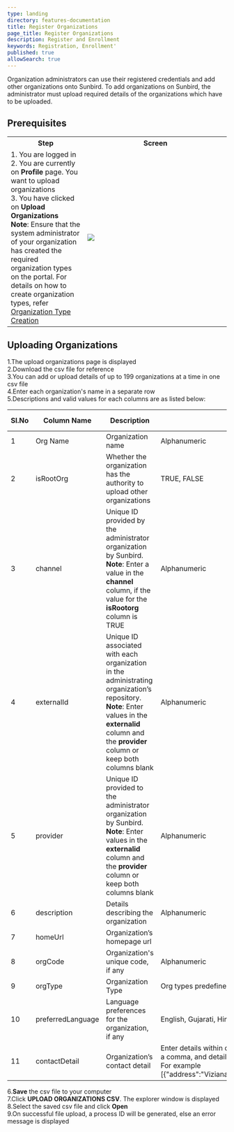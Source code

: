 ```yaml
---
type: landing
directory: features-documentation
title: Register Organizations
page_title: Register Organizations
description: Register and Enrollment
keywords: Registration, Enrollment'
published: true
allowSearch: true
---
```


Organization administrators can use their registered credentials and add other organizations onto Sunbird. To add organizations on Sunbird, the administrator must upload required details of the organizations which have to be uploaded. 

## Prerequisites

<table>
  <tr>
    <th style="width:35%;">Step</th>
    <th style="width:65%;">Screen</th>
  </tr>
  <tr>
    <td>1. You are logged in <br>2. You are currently on <strong>Profile</strong> page. You want to upload organizations <br>3. You have clicked on <b>Upload Organizations</b> <br><b>Note</b>: Ensure that the system administrator of your organization has created the required organization types on the portal. For details on how to create organization types, refer <a href="features-documentation/create_orgtype" target="_blank">Organization Type Creation</a>    
      </td>
      <td><img src="pages/features-documentation/images/upldorg_prereqsite.png"></td>
  </tr>
    </table>


## Uploading Organizations

 1.The upload organizations page is displayed<br/>
 2.Download the csv file for reference<br/>
 3.You can add or upload details of up to 199 organizations at a time in one csv file<br/>
 4.Enter each organization's name in a separate row<br/>
 5.Descriptions and valid values for each columns are as listed below:<br/>
 
 Sl.No |Column Name  |Description  |Valid Value  |Column Type
	------|-------------|-------------|-------------|-------------
	1 |Org Name  |Organization name  |Alphanumeric |Mandatory
	2 |isRootOrg  |Whether the  organization has the authority to upload other organizations |TRUE, FALSE	|Optional
	3 |channel  | Unique ID provided by the administrator organization by Sunbird. <br>**Note**: Enter a value in the **channel** column, if the value for the **isRootorg** column is TRUE	|Alphanumeric	|Conditional
	4 |externalId |Unique ID associated with each organization in the administrating  organization’s repository. <br>**Note**: Enter values in the **externalid** column and the **provider** column or keep both columns blank |Alphanumeric |Co-mandatory|
	5 |provider |Unique ID provided to the administrator organization by Sunbird. <br>**Note**: Enter values in the **externalid** column and the **provider** column or keep both columns blank	|Alphanumeric	|Co-mandatory 
	6 |description  |Details describing the organization |Alphanumeric |Optional 
	7 |homeUrl  |Organization’s homepage url  | |Optional 
	8 |orgCode  |Organization's unique code, if any	|Alphanumeric |Optional 
	9 |orgType  |Organization Type  |Org types predefined by the system administrator |Optional
	10  |preferredLanguage  |Language preferences for the organization, if any  |English, Gujarati, Hindi, Kannada, Marathi, Punjabi, Tamil, Telugu	|Optional
	11  |contactDetail  |Organization’s contact detail  |Enter details within curly brackets in double quotes. Separate each detail with a comma, and detail name and corresponding value with a colon (:). <br>For example [{"address":"Vizianagaram","phone":"8088407418","fax":"abc@gmail.com"}]	|Optional

6.**Save** the csv file to your computer<br/>
7.Click **UPLOAD ORGANIZATIONS CSV**. The explorer window is displayed<br/>
8.Select the saved csv file and click **Open**<br/>
9.On successful file upload, a process ID will be generated, else an error message is displayed<br/>
























   

